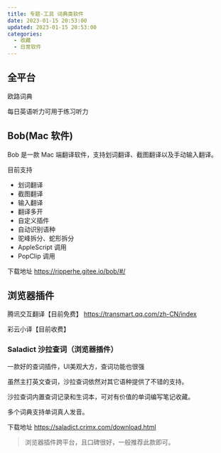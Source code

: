 ```yaml
---
title: 专题-工具 词典类软件
date: 2023-01-15 20:53:00
updated: 2023-01-15 20:53:00
categories:
  - 收藏
  - 日常软件
---
```


## 全平台

欧路词典

每日英语听力可用于练习听力

## Bob(Mac 软件)

Bob 是一款 Mac 端翻译软件，支持划词翻译、截图翻译以及手动输入翻译。

目前支持

* 划词翻译
* 截图翻译
* 输入翻译
* 翻译多开
* 自定义插件
* 自动识别语种
* 驼峰拆分、蛇形拆分
* AppleScript 调用
* PopClip 调用

下载地址
<https://ripperhe.gitee.io/bob/#/>

## 浏览器插件

腾讯交互翻译【目前免费】
<https://transmart.qq.com/zh-CN/index>

彩云小译【目前收费】

### Saladict 沙拉查词（浏览器插件）

一款好的查词插件，UI美观大方，查词功能也很强

虽然主打英文查词，沙拉查词依然对其它语种提供了不错的支持。

沙拉查词内置查词记录和生词本，可对有价值的单词编写笔记收藏。

多个词典支持单词真人发音。

下载地址
 <https://saladict.crimx.com/download.html>

> 浏览器插件跨平台，且口碑很好，一般推荐此款即可。
